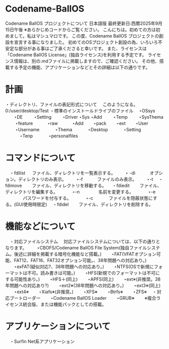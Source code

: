 # Codename-BallOS
Codename BallOS プロジェクトについて 日本語版
最終更新日:西暦2025年9月15日午後
※あらかじめコードからご覧ください。
こんにちは。初めての方は初めまして。私はマシュマロです。
この度、Codename BallOS プロジェクトの創設を宣言する事になりました。
初めてのOSプロジェクト創設の為、いろいろ不安定な部分がある事はご了承くださると幸いです。
また、ライセンスは「Codename BallOS License」(独自ライセンス)を利用する予定です。
ライセンス情報は、別の.mdファイルに掲載しますので、ご確認ください。
その他、搭載する予定の機能、アプリケーションなどとその詳細は以下の通りです。
# 計画
・ディレクトリ、ファイルの表記形式について
　このようになる。
  0:/user/desktop/Test
・標準のインストールドライブのファイル
　⋆OSsys
　　⋆DE
　　 ⋆Setting
　　 ⋆Driver
      ⋆Sys
      ⋆Add
　　 ⋆Temp
　　 ⋆SysThema
　　 ⋆feature
　　　⋆raw
　　　⋆Add
    　　⋆pack
　　⋆ext
　　⋆User
　　 ⋆Username 
　　 　⋆Thema
　　　 ⋆Desktop
　　　 ⋆Setting
　　　 ⋆Tenp
　　　 ⋆personalfiles
# コマンドについて
　・fdilist
　 ファイル、ディレクトリを一覧表示する。
　　⋆ -di
　　　オプション。ディレクトリのみ表示。
　　⋆-f
　　　ファイルのみ表示。
　　⋆-t
　・fdimove
　　ファイル、ディレクトリを移動する。
　・fdiedit
　　ファイル、ディレクトリを編集する。
　　　⋆-n
　　　　名前を変更する。
　　　⋆-e
　　　　パスワードを付与する。
　　　⋆-c
　　　 ファイルを隠蔽状態にする。(GUI使用時限定)
　・fdidel
　　ファイル、ディレクトリを削除する。
　　
# 機能などについて
　・対応ファイルシステム
　対応ファイルシステムについては、以下の通りとなります。
　　⋆CBOFS/Codename BallOS File System(独自ファイルシステム。後述に詳細を掲載する暗号化機能など搭載。)
　　⋆FAT(VFATオプション可能、FAT12、FAT16、FAT32オプション可能。、38年問題への対応あり。)
　　⋆exFAT(疑似対応?、38年問題への対応あり。)
　　⋆NTFS(OSで新規にフォーマットは不可。読み書きは可能。)
　　⋆HFS(新規でのフォーマットは不可にする可能性あり。)
　　⋆HFS＋(同上)
　　⋆APFS(同上)
　　⋆ext※(非推奨。38年問題への対応あり?)
　　⋆ext2※(38年問題への対応あり。)
　　⋆ext3※(同上)
　　⋆ext4※
　　⋆Xiafs※(非推奨。)
　　⋆XFS※
　　⋆Btrfs※
　　⋆ZFS※
　・対応ブートローダー
　　⋆Codename BallOS Loader
　　⋆GRUB※
　　※複合ライセンス統合版、または機能パックとしての搭載。
# アプリケーションについて
　・Surfin Net系アプリケーション
　　
　　　
